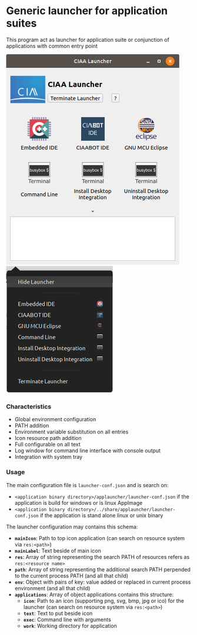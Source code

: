 # Generic launcher for application suites

This program act as launcher for application suite or conjunction of applications with common entry point

![banner](doc/lancher-00.png)  ![tray](doc/tray.png)

### Characteristics

- Global environment configuration
- PATH addition
- Environment variable substitution on all entries
- Icon resource path addition
- Full configurable on all text
- Log window for command line interface with console output
- Integration with system tray

### Usage

The main configuration file is  `launcher-conf.json` and is search on:

- `<application binary directory>/applauncher/launcher-conf.json` if the application is build for windows or is linux AppImage
- `<application binary directory>/../share/applauncher/launcher-conf.json` if the application is stand alone linux or unix binary

The launcher configuration may contains this schema:

- **`mainIcon`**: Path to top icon application (can search on resource system via `res:<path>`)
- **`mainLabel`**: Text beside of main icon
- **`res`**: Array of string representing the search PATH of resources refers as `res:<resource name>`
- **`path`**: Array of string representing the additional search PATH perpended to the current process PATH (and all that child) 
- **`env`**: Object with pairs of key: value added or replaced in current process environment (and all that child)
- **`applications`**: Array of object applications contains this structure:
  - **`icon`**: Path to an icon (supporting png, svg, bmp, jpg or ico) for the launcher (can search on resource system via `res:<path>`)
  - **`text`**: Text to put beside icon
  - **`exec`**: Command line with arguments
  - **`work`**: Working directory for application


